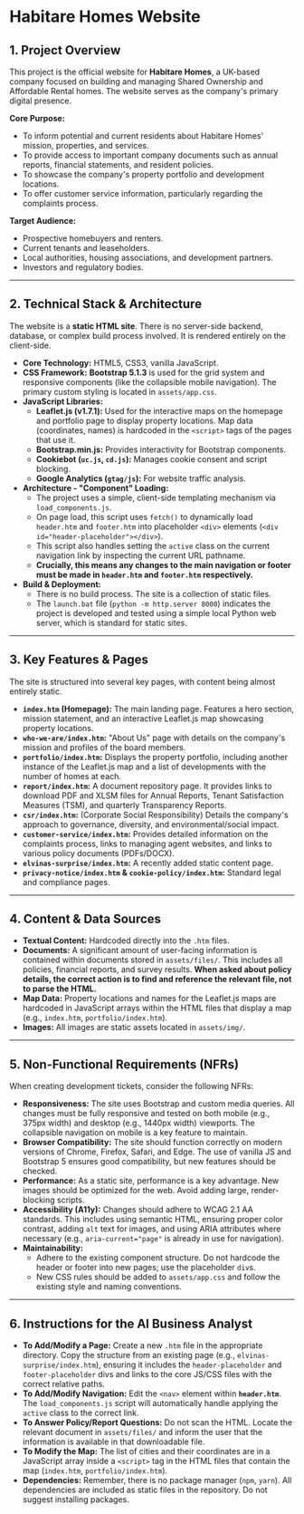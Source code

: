 
# Habitare Homes Website

## 1. Project Overview

This project is the official website for **Habitare Homes**, a UK-based company focused on building and managing Shared Ownership and Affordable Rental homes. The website serves as the company's primary digital presence.

**Core Purpose:**
- To inform potential and current residents about Habitare Homes' mission, properties, and services.
- To provide access to important company documents such as annual reports, financial statements, and resident policies.
- To showcase the company's property portfolio and development locations.
- To offer customer service information, particularly regarding the complaints process.

**Target Audience:**
- Prospective homebuyers and renters.
- Current tenants and leaseholders.
- Local authorities, housing associations, and development partners.
- Investors and regulatory bodies.

---

## 2. Technical Stack & Architecture

The website is a **static HTML site**. There is no server-side backend, database, or complex build process involved. It is rendered entirely on the client-side.

-   **Core Technology:** HTML5, CSS3, vanilla JavaScript.
-   **CSS Framework:** **Bootstrap 5.1.3** is used for the grid system and responsive components (like the collapsible mobile navigation). The primary custom styling is located in `assets/app.css`.
-   **JavaScript Libraries:**
    -   **Leaflet.js (v1.7.1):** Used for the interactive maps on the homepage and portfolio page to display property locations. Map data (coordinates, names) is hardcoded in the `<script>` tags of the pages that use it.
    -   **Bootstrap.min.js:** Provides interactivity for Bootstrap components.
    -   **Cookiebot (`uc.js`, `cd.js`):** Manages cookie consent and script blocking.
    -   **Google Analytics (`gtag/js`):** For website traffic analysis.
-   **Architecture - "Component" Loading:**
    -   The project uses a simple, client-side templating mechanism via `load_components.js`.
    -   On page load, this script uses `fetch()` to dynamically load `header.htm` and `footer.htm` into placeholder `<div>` elements (`<div id="header-placeholder"></div>`).
    -   This script also handles setting the `active` class on the current navigation link by inspecting the current URL pathname.
    -   **Crucially, this means any changes to the main navigation or footer must be made in `header.htm` and `footer.htm` respectively.**
-   **Build & Deployment:**
    -   There is no build process. The site is a collection of static files.
    -   The `launch.bat` file (`python -m http.server 8000`) indicates the project is developed and tested using a simple local Python web server, which is standard for static sites.

---

## 3. Key Features & Pages

The site is structured into several key pages, with content being almost entirely static.

-   **`index.htm` (Homepage):** The main landing page. Features a hero section, mission statement, and an interactive Leaflet.js map showcasing property locations.
-   **`who-we-are/index.htm`:** "About Us" page with details on the company's mission and profiles of the board members.
-   **`portfolio/index.htm`:** Displays the property portfolio, including another instance of the Leaflet.js map and a list of developments with the number of homes at each.
-   **`report/index.htm`:** A document repository page. It provides links to download PDF and XLSM files for Annual Reports, Tenant Satisfaction Measures (TSM), and quarterly Transparency Reports.
-   **`csr/index.htm`:** (Corporate Social Responsibility) Details the company's approach to governance, diversity, and environmental/social impact.
-   **`customer-service/index.htm`:** Provides detailed information on the complaints process, links to managing agent websites, and links to various policy documents (PDFs/DOCX).
-   **`elvinas-surprise/index.htm`:** A recently added static content page.
-   **`privacy-notice/index.htm` & `cookie-policy/index.htm`:** Standard legal and compliance pages.

---

## 4. Content & Data Sources

-   **Textual Content:** Hardcoded directly into the `.htm` files.
-   **Documents:** A significant amount of user-facing information is contained within documents stored in `assets/files/`. This includes all policies, financial reports, and survey results. **When asked about policy details, the correct action is to find and reference the relevant file, not to parse the HTML.**
-   **Map Data:** Property locations and names for the Leaflet.js maps are hardcoded in JavaScript arrays within the HTML files that display a map (e.g., `index.htm`, `portfolio/index.htm`).
-   **Images:** All images are static assets located in `assets/img/`.

---

## 5. Non-Functional Requirements (NFRs)

When creating development tickets, consider the following NFRs:

-   **Responsiveness:** The site uses Bootstrap and custom media queries. All changes must be fully responsive and tested on both mobile (e.g., 375px width) and desktop (e.g., 1440px width) viewports. The collapsible navigation on mobile is a key feature to maintain.
-   **Browser Compatibility:** The site should function correctly on modern versions of Chrome, Firefox, Safari, and Edge. The use of vanilla JS and Bootstrap 5 ensures good compatibility, but new features should be checked.
-   **Performance:** As a static site, performance is a key advantage. New images should be optimized for the web. Avoid adding large, render-blocking scripts.
-   **Accessibility (A11y):** Changes should adhere to WCAG 2.1 AA standards. This includes using semantic HTML, ensuring proper color contrast, adding `alt` text for images, and using ARIA attributes where necessary (e.g., `aria-current="page"` is already in use for navigation).
-   **Maintainability:**
    -   Adhere to the existing component structure. Do not hardcode the header or footer into new pages; use the placeholder `div`s.
    -   New CSS rules should be added to `assets/app.css` and follow the existing style and naming conventions.

---

## 6. Instructions for the AI Business Analyst

-   **To Add/Modify a Page:** Create a new `.htm` file in the appropriate directory. Copy the structure from an existing page (e.g., `elvinas-surprise/index.htm`), ensuring it includes the `header-placeholder` and `footer-placeholder` divs and links to the core JS/CSS files with the correct relative paths.
-   **To Add/Modify Navigation:** Edit the `<nav>` element within **`header.htm`**. The `load_components.js` script will automatically handle applying the `active` class to the correct link.
-   **To Answer Policy/Report Questions:** Do not scan the HTML. Locate the relevant document in `assets/files/` and inform the user that the information is available in that downloadable file.
-   **To Modify the Map:** The list of cities and their coordinates are in a JavaScript array inside a `<script>` tag in the HTML files that contain the map (`index.htm`, `portfolio/index.htm`).
-   **Dependencies:** Remember, there is no package manager (`npm`, `yarn`). All dependencies are included as static files in the repository. Do not suggest installing packages.
